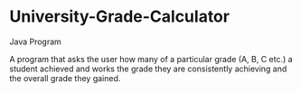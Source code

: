 # University-Grade-Calculator
Java Program 

A program that asks the user how many of a particular grade (A, B, C etc.) a student achieved
    and works the grade they are consistently achieving and the overall grade they gained.
